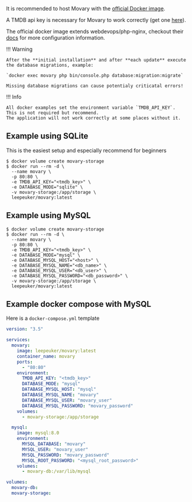 It is recommended to host Movary with the [official Docker image](https://hub.docker.com/r/leepeuker/movary).

A TMDB api key is necessary for Movary to work correctly (get one [here](https://www.themoviedb.org/settings/api)).

The official docker image extends webdevops/php-nginx, checkout
their [docs](https://dockerfile.readthedocs.io/en/latest/content/DockerImages/dockerfiles/php-nginx.html) for more configuration information.

!!! Warning

    After the **initial installation** and after **each update** execute the database migrations, example:

    `docker exec movary php bin/console.php database:migration:migrate`

    Missing database migrations can cause potentialy criticatal errors!

!!! Info

    All docker examples set the environment variable `TMDB_API_KEY`.
    This is not required but recommend. 
    The application will not work correctly at some places without it.


## Example using SQLite

This is the easiest setup and especially recommend for beginners

```shell
$ docker volume create movary-storage
$ docker run --rm -d \
  --name movary \
  -p 80:80 \
  -e TMDB_API_KEY="<tmdb_key>" \
  -e DATABASE_MODE="sqlite" \
  -v movary-storage:/app/storage \
  leepeuker/movary:latest
```

## Example using MySQL

```shell
$ docker volume create movary-storage
$ docker run --rm -d \
  --name movary \
  -p 80:80 \
  -e TMDB_API_KEY="<tmdb_key>" \
  -e DATABASE_MODE="mysql" \
  -e DATABASE_MYSQL_HOST="<host>" \
  -e DATABASE_MYSQL_NAME="<db_name>" \
  -e DATABASE_MYSQL_USER="<db_user>" \
  -e DATABASE_MYSQL_PASSWORD="<db_password>" \
  -v movary-storage:/app/storage \
  leepeuker/movary:latest
```

## Example docker compose with MySQL

Here is a `docker-compose.yml` template

```yaml
version: "3.5"

services:
  movary:
    image: leepeuker/movary:latest
    container_name: movary
    ports:
      - "80:80"
    environment:
      TMDB_API_KEY: "<tmdb_key>"
      DATABASE_MODE: "mysql"
      DATABASE_MYSQL_HOST: "mysql"
      DATABASE_MYSQL_NAME: "movary"
      DATABASE_MYSQL_USER: "movary_user"
      DATABASE_MYSQL_PASSWORD: "movary_password"
    volumes:
      - movary-storage:/app/storage

  mysql:
    image: mysql:8.0
    environment:
      MYSQL_DATABASE: "movary"
      MYSQL_USER: "movary_user"
      MYSQL_PASSWORD: "movary_password"
      MYSQL_ROOT_PASSWORD: "<mysql_root_password>"
    volumes:
      - movary-db:/var/lib/mysql

volumes:
  movary-db:
  movary-storage:
```
